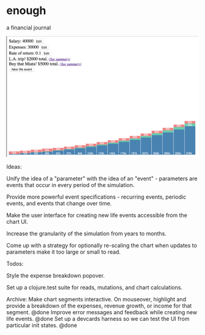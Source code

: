 # enough
a financial journal

![current state](https://raw.githubusercontent.com/stijlist/enough/master/screenshots/enough-2016-07-05.png)


Ideas:

Unify the idea of a "parameter" with the idea of an "event" - parameters are events that occur in every period of the simulation.

Provide more powerful event specifications - recurring events, periodic events, and events that change over time.

Make the user interface for creating new life events accessible from the chart UI.

Increase the granularity of the simulation from years to months.

Come up with a strategy for optionally re-scaling the chart when updates to parameters make it too large or small to read.

Todos:

Style the expense breakdown popover.

Set up a clojure.test suite for reads, mutations, and chart calculations.

Archive:
Make chart segments interactive. On mouseover, highlight and provide a breakdown of the expenses, revenue growth, or income for that segment. @done
Improve error messages and feedback while creating new life events. @done
Set up a devcards harness so we can test the UI from particular init states. @done
